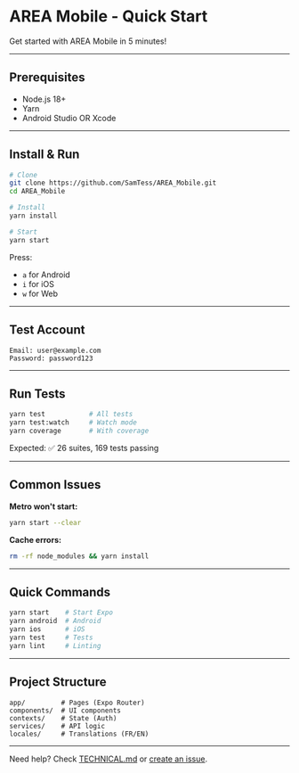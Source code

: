 # AREA Mobile - Quick Start

Get started with AREA Mobile in 5 minutes!

---

## Prerequisites

- Node.js 18+
- Yarn
- Android Studio OR Xcode

---

## Install & Run

```bash
# Clone
git clone https://github.com/SamTess/AREA_Mobile.git
cd AREA_Mobile

# Install
yarn install

# Start
yarn start
```

Press:
- `a` for Android
- `i` for iOS  
- `w` for Web

---

## Test Account

```
Email: user@example.com
Password: password123
```

---

## Run Tests

```bash
yarn test           # All tests
yarn test:watch     # Watch mode
yarn coverage       # With coverage
```

Expected: ✅ 26 suites, 169 tests passing

---

## Common Issues

**Metro won't start:**
```bash
yarn start --clear
```

**Cache errors:**
```bash
rm -rf node_modules && yarn install
```

---

## Quick Commands

```bash
yarn start    # Start Expo
yarn android  # Android
yarn ios      # iOS
yarn test     # Tests
yarn lint     # Linting
```

---

## Project Structure

```
app/         # Pages (Expo Router)
components/  # UI components
contexts/    # State (Auth)
services/    # API logic
locales/     # Translations (FR/EN)
```

---

Need help? Check [TECHNICAL.md](TECHNICAL.md) or [create an issue](https://github.com/SamTess/AREA_Mobile/issues).
